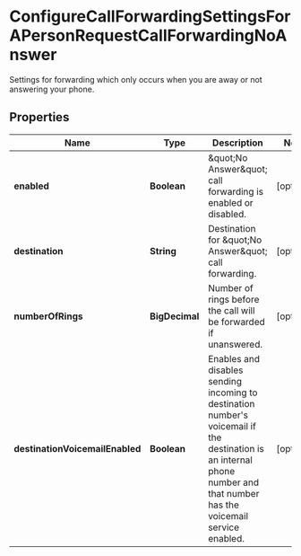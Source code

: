 <!--  Copyright 2025 Cisco Systems Inc.

Permission is hereby granted, free of charge, to any person obtaining a copy
of this software and associated documentation files (the "Software"), to deal
in the Software without restriction, including without limitation the rights
to use, copy, modify, merge, publish, distribute, sublicense, and/or sell
copies of the Software, and to permit persons to whom the Software is
furnished to do so, subject to the following conditions:

The above copyright notice and this permission notice shall be included in
all copies or substantial portions of the Software.

THE SOFTWARE IS PROVIDED "AS IS", WITHOUT WARRANTY OF ANY KIND, EXPRESS OR
IMPLIED, INCLUDING BUT NOT LIMITED TO THE WARRANTIES OF MERCHANTABILITY,
FITNESS FOR A PARTICULAR PURPOSE AND NONINFRINGEMENT. IN NO EVENT SHALL THE
AUTHORS OR COPYRIGHT HOLDERS BE LIABLE FOR ANY CLAIM, DAMAGES OR OTHER
LIABILITY, WHETHER IN AN ACTION OF CONTRACT, TORT OR OTHERWISE, ARISING FROM,
OUT OF OR IN CONNECTION WITH THE SOFTWARE OR THE USE OR OTHER DEALINGS IN
THE SOFTWARE.-->


# ConfigureCallForwardingSettingsForAPersonRequestCallForwardingNoAnswer

Settings for forwarding which only occurs when you are away or not answering your phone.

## Properties

| Name | Type | Description | Notes |
|------------ | ------------- | ------------- | -------------|
|**enabled** | **Boolean** | \&quot;No Answer\&quot; call forwarding is enabled or disabled. |  [optional] |
|**destination** | **String** | Destination for \&quot;No Answer\&quot; call forwarding. |  [optional] |
|**numberOfRings** | **BigDecimal** | Number of rings before the call will be forwarded if unanswered. |  [optional] |
|**destinationVoicemailEnabled** | **Boolean** | Enables and disables sending incoming to destination number&#39;s voicemail if the destination is an internal phone number and that number has the voicemail service enabled. |  [optional] |



